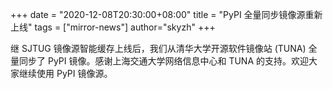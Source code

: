 +++
date = "2020-12-08T20:30:00+08:00"
title = "PyPI 全量同步镜像源重新上线"
tags = ["mirror-news"]
author="skyzh"
+++

继 SJTUG 镜像源智能缓存上线后，我们从清华大学开源软件镜像站 (TUNA) 全量同步了 PyPI 镜像。感谢上海交通大学网络信息中心和 TUNA 的支持。欢迎大家继续使用 PyPI 镜像源。

